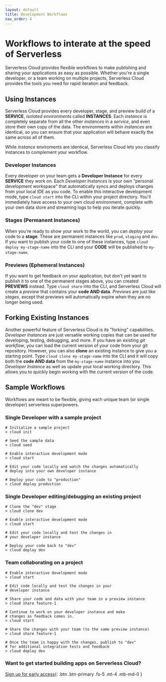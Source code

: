 ```yaml
---
layout: default
title: Development Workflows
nav_order: 4
---
```


# Workflows to interate at the speed of Serverless

Serverless Cloud provides flexible workflows to make publishing and sharing your applications as easy as possible. Whether you're a single developer, or a team working on multiple projects, Serverless Cloud provides the tools you need for rapid iteration and feedback.

## Using Instances
Serverless Cloud provides every developer, stage, and preview build of a **SERVICE**, *isolated environments* called **INSTANCES**. Each *instance* is completely separate from all the other *instances* in a *service*, and even store their own copy of the data. The environments within *instances* are identical, so you can ensure that your application will behave exactly the same across all of them.

While *instance* enviroments are identical, Serverless Cloud lets you classify instances to complement your workflow.

### Developer Instances
Every developer on your team gets a **Developer Instance** for every **SERVICE** they work on. Each *Developer Instances* is your own "personal development workspace" that automatically syncs and deploys changes from your local IDE as you code. To enable this interactive development mode, type `cloud start` into the CLI within your project directory. You'll immediately have access to your own cloud environment, complete with your own data store and streaming logs to help you iterate quickly.

### Stages (Permanent Instances)
When you're ready to show your work to the world, you can *deploy* your code to a **stage**. These are permanent instances like `prod`, `staging` and `dev`. If you want to publish your code to one of these instances, type `cloud deploy my-stage-name` into the CLI and your **CODE** will be published to `my-stage-name`.

### Previews (Ephemeral Instances)
If you want to get feedback on your application, but don't yet want to publish it to one of the permanent stages above, you can created **PREVIEWS** instead. Type `cloud share` into the CLI, and Serverless Cloud will create a *preview* that contains your **code AND data**. *Previews* are just like *stages*, except that previews will automatically expire when they are no longer being used.

## Forking Existing Instances
Another powerful feature of Serverless Cloud is its "forking" capabilities. *Developer Instances* are just versatile working copies that can be used for developing, testing, debugging, and more. If you have an existing *git workflow*, you can load the current version of your code from your git repository. However, you can also **clone** an existing instance to give you a starting point. Type `cloud clone my-stage-name` into the CLI and it will copy both the **code AND data** from the `my-stage-name` instance into you *Developer Instance* as well as update your local working directory. This allows you to quickly begin working with the current version of the code.

## Sample Workflows

Workflows are meant to be flexible, giving each unique team (or single developer) serverless superpowers.

### Single Developer with a sample project
```
# Initialize a sample project
> cloud init

# Seed the sample data
> cloud seed

# Enable interactive development mode
> cloud start

# Edit your code locally and watch the changes automatically
# deploy into your own developer instance

# Deploy your code to "production"
> cloud deploy production
```

### Single Developer editing/debugging an existing project
```
# Clone the "dev" stage
> cloud clone dev

# Enable interactive development mode
> cloud start

# Edit your code locally and test the changes in
# your developer instance

# Deploy your code back to "dev"
> cloud deploy dev
```

### Team collaborating on a project
```
# Enable interactive development mode
> cloud start

# Edit code locally and test the changes in your
# developer instance

# Share your code and data with your team in a preview instance
> cloud share feature-1

# Continue to work on your developer instance and make
# changes as feedback comes in.
> cloud start

# Share the changes with your team (to the same preview instance)
> cloud share feature-1

# Once the team is happy with the changes, publish to "dev"
# for additional integration tests and feedback
> cloud deploy dev
```

### Want to get started building apps on Serverless Cloud?

[Sign up for early access](https://www.serverless.com/cloud){: .btn .btn-primary .fs-5 .mt-4 .mb-md-0 }